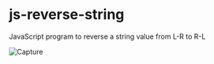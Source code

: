 # js-reverse-string
JavaScript program to reverse a string value from L-R to R-L



![Capture](https://github.com/SunilKandpal007/js-reverse-string/assets/45088791/0231b670-75b9-46a7-9c30-c70320d68ba0)
